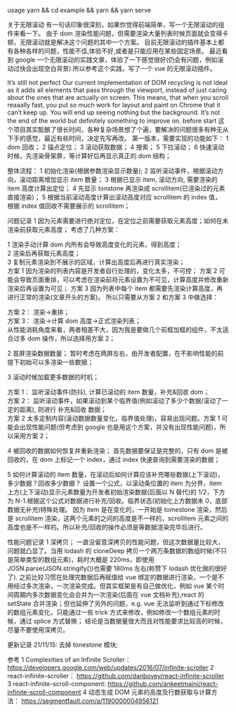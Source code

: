 usage
yarn && cd example && yarn && yarn serve

关于无限滚动
有一句话印象很深刻，如果你觉得前端简单，写一个无限滚动的组件来看一下。
由于 dom 渲染性能问题，但需要渲染大量列表时候页面就会变得卡顿，无限滚动就是解决这个问题的其中一个方案。
目前无限滚动的插件基本上都有各种各样的问题，性能不佳,体验不好,或者是只能应用在某些固定场景。
最近看到 google 一个无限滚动的实践文章，体验了一下感觉很好(仍会有问题，例如滚动过快会出现空白背景).所以参考这个实践，写了一个 vue 的无限滚动插件。

It’s still not perfect
Our current implementation of DOM recycling is not ideal as it adds all elements that pass through the viewport, instead of just caring about the ones that are actually on screen. This means, that when you scroll reaaally fast, you put so much work for layout and paint on Chrome that it can’t keep up. You will end up seeing nothing but the background. It’s not the end of the world but definitely something to improve on.
before start
这个项目其实酝酿了很长时间，各种复杂场景想了个遍，要解决的问题很多有种无从下手的感觉，最近有些时间，决定先写再改。
第一版本，需要实现的功能如下：
1 dom 回收；
2 锚点定位；
3 滚动获取数据；
4 搜索；
5 下拉滚动；
6 快速滚动时候，先渲染骨架屏，等计算好后再显示真正的 dom 结构；

整体流程：
1 初始化渲染(根据参数渲染显示数量);
2 监听滚动事件，根据滚动方向，滚动距离增加显示 item 数量；
3 根据已显示 item, 滚动方向, 需要渲染的 item 高度计算出定位；
4 先显示 tonstone 再渲染成 scrollitem(已渲染过的元素直接渲染)；
5 根据当前滚动高度计算出滚动高度对应 scrollitem 的 index 值， 根据 index 值回收不需要展示的 scrollitem；

问题记录
1 因为元素需要进行绝对定位，在定位之前需要获取元素高度；如何在未渲染前获取元素高度；
考虑了几种方案：

1 渲染手动计算 dom 内所有会导致高度变化的元素，得到高度；  
2 渲染后再获取元素高度；  
3 复制元素渲染到不展示的区域，计算出高度后再进行真实渲染；  
方案 1 因为渲染的列表内容是开发者自行处理的，变化太多，不可控；
方案 2 可能会导致页面重排，可以考虑在渲染前将元素设置为不可见，计算高度并修改重新渲染后再设置为可见；
方案 3 因为列表中每个 item 都需要先渲染计算高度，再进行正常的渲染(文章开头的方案)。
所以只需要从方案 2 和方案 3 中做选择：

方案 2： 渲染->重排；  
方案 3： 渲染->计算 dom 高度->正式渲染列表；  
从性能消耗角度来看，两者相差不大，因为我是要做几个前框加框的组件，不太适合过多 dom 操作，所以选择用方案 2；

2 首屏渲染数据数量；
暂时考虑在两屏左右，由开发者配置，在不影响性能的前提下初始可以多渲染一些数据；

3 滚动时候加载更多数据的时机；

方案 1： 监听滚动事件(防抖), 计算已滚动的 item 数量，补充&回收 dom；  
方案 2： 监听滚动事件，如果滚动到某个临界值(例如滚动了多少个数据/滚动了一定的距离), 则进行 补充&回收 数据；  
方案 2 太多定制内容(滚动数据数量变化，临界值处理)，容易出现问题。方案 1 可能会出现性能问题(但考虑到 google 也是用这个方案，并没有出现性能问题)，所以采用方案 2；

4 被回收的数据如何恢复并重新渲染；
首先数据要保证是完整的，只有 dom 是被回收的，在 dom 上标记一个 index，通过 index 快速查询到需要渲染的数据；

5 如何计算滚动的 item 数量，在滚动后如何计算应该补充哪些数据(上下滚动)， 多少数据？回收多少数据？ 设置一个公式，以滚动条位置的 item 为分界，item 上方(上下滚动)显示元素数量为开发者初始渲染数据(后面以 N 替代)的 1/2，下方为 N-1.根据这个公式对数据进行补充/回收。临界状态(初始化上方数据未 0，底部数据无补充)特殊处理。 因为 item 是在变化的，一开始是 tomestone 渲染，然后是 scrollitem 渲染，这两个元素的之间的高度是不一样的，scrollitem 元素之间的高度也是不一样的。所以补充/回收的操作必须是等数据渲染完毕后进行。

性能问题记录
1 深拷贝；
一直没留意深拷贝的性能问题，但这次数据量比较大，问题就凸显了。当用 lodash 的 cloneDeep 拷贝一个两万条数据的数组时候(不只是简单类型的数组元素)，耗时大概是 220ms，即使用 JOSN.parse(JSON.stringify())也需要 180ms 左右(称赞下 lodash 优化做的很好了). 之前比较习惯在处理完数据后再赋值给 vue 绑定的数据进行渲染，一个是不用经过多次渲染，一次渲染完成。但其实框架是有自己做优化，例如 vue 某个时间周期内多次数据变化会合并为一次渲染(后面在 vue 文档补充),react 的 setState 合并渲染；但也延伸了另外的问题，e.g. vue 无法监听到通过下标修改的数组元素变化，只能通过一些 trick 方式来修改，例如修改一个数组元素的时候，通过 splice 方式替换；
结论是当数据量很大而且对性能要求比较高的时候，尽量不要使用深拷贝。

更新记录
21/11/15: 去掉 tonestone 模块;

参考
1 Complexities of an Infinite Scroller：https://developers.google.com/web/updates/2016/07/infinite-scroller
2 react-infinite-scroller： https://github.com/danbovey/react-infinite-scroller
3 react-infinite-scroll-component: https://github.com/ankeetmaini/react-infinite-scroll-component
4 动态生成 DOM 元素的高度及行数获取与计算方法： https://segmentfault.com/a/1190000004956121
